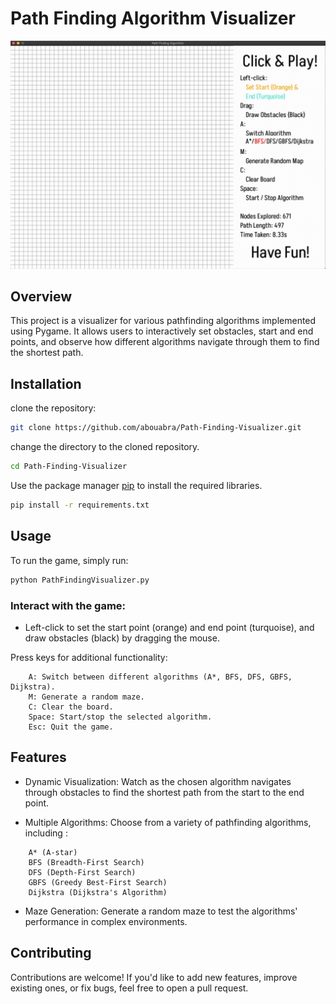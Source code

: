 # Path Finding Algorithm Visualizer
![Visualizer Header](assets/header_gif.gif)

## Overview
This project is a visualizer for various pathfinding algorithms implemented using Pygame. It allows users to interactively set obstacles, start and end points, and observe how different algorithms navigate through them to find the shortest path.

## Installation

clone the repository:

```bash
git clone https://github.com/abouabra/Path-Finding-Visualizer.git
```

change the directory to the cloned repository.
```bash
cd Path-Finding-Visualizer
```

Use the package manager [pip](https://pip.pypa.io/en/stable/) to install the required libraries.
```bash
pip install -r requirements.txt
```

## Usage

To run the game, simply run:

```bash
python PathFindingVisualizer.py
```


### Interact with the game:
- Left-click to set the start point (orange) and end point (turquoise), and draw obstacles (black) by dragging the mouse.

Press keys for additional functionality:
```
    A: Switch between different algorithms (A*, BFS, DFS, GBFS, Dijkstra).
    M: Generate a random maze.
    C: Clear the board.
    Space: Start/stop the selected algorithm.
    Esc: Quit the game.
```

## Features

- Dynamic Visualization: Watch as the chosen algorithm navigates through obstacles to find the shortest path from the start to the end point.

- Multiple Algorithms: Choose from a variety of pathfinding algorithms, including :
```
    A* (A-star)
    BFS (Breadth-First Search)
    DFS (Depth-First Search)
    GBFS (Greedy Best-First Search)
    Dijkstra (Dijkstra's Algorithm)
```

- Maze Generation: Generate a random maze to test the algorithms' performance in complex environments.

## Contributing
Contributions are welcome! If you'd like to add new features, improve existing ones, or fix bugs, feel free to open a pull request.


